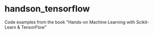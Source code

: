 # handson_tensorflow

Code examples from the book "Hands-on Machine Learning with Scikit-Learn & TensorFlow"
